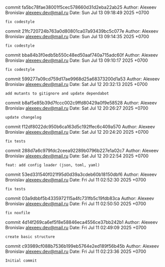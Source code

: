 commit fa5bc78fae38001f5cec578660d31d2eba22ab25
Author: Alexeev Bronislav <alexeev.dev@mail.ru>
Date:   Sun Jul 13 09:18:49 2025 +0700

    fix codestyle

commit 21fc720724b763a0d80801ca07a93439bc5c077e
Author: Alexeev Bronislav <alexeev.dev@mail.ru>
Date:   Sun Jul 13 09:14:35 2025 +0700

    fix codestyle

commit bba84b3f0edb5b550c48ed50aaf740a715adc60f
Author: Alexeev Bronislav <alexeev.dev@mail.ru>
Date:   Sun Jul 13 09:10:17 2025 +0700

    fix codestyle

commit 599277a09cd759d17ae9968d25a68373200d1a53
Author: Alexeev Bronislav <alexeev.dev@mail.ru>
Date:   Sat Jul 12 20:32:13 2025 +0700

    add mutants to gitignore and update dependabot

commit b8af5e85b39d7fccc002c9ffd80429a0f9e58528
Author: Alexeev Bronislav <alexeev.dev@mail.ru>
Date:   Sat Jul 12 20:26:27 2025 +0700

    update changelog

commit f12df8022dc950b6ca163d5c192ffec6c409a570
Author: Alexeev Bronislav <alexeev.dev@mail.ru>
Date:   Sat Jul 12 20:24:20 2025 +0700

    fix tests

commit 288d7a6c979fdc2ceea92289b0796b227e1a02c7
Author: Alexeev Bronislav <alexeev.dev@mail.ru>
Date:   Sat Jul 12 20:22:54 2025 +0700

    feat: add config loader (json, toml, yaml)

commit 53ed331540f021f95d0d39a3cdeb60b18150dbf6
Author: Alexeev Bronislav <alexeev.dev@mail.ru>
Date:   Fri Jul 11 02:52:30 2025 +0700

    fix tests

commit 03a9dbbf5b4335972115a4fc731fb5c19fdb83ca
Author: Alexeev Bronislav <alexeev.dev@mail.ru>
Date:   Fri Jul 11 02:50:50 2025 +0700

    fix noxfile

commit 4d14f269ca6ef5f8e58846eca4556ce37bb242b1
Author: Alexeev Bronislav <alexeev.dev@mail.ru>
Date:   Fri Jul 11 02:49:09 2025 +0700

    create basic structure

commit c93989cf088b7536b199eb5764e2ed189f56b45b
Author: Alexeev Bronislav <alexeev.dev@mail.ru>
Date:   Fri Jul 11 02:23:36 2025 +0700

    Initial commit
